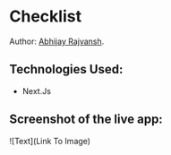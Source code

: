 # Checklist

Author: [Abhijay Rajvansh](https://x.com/rajvanshtwt).

## Technologies Used:

- Next.Js

## Screenshot of the live app:

![Text](Link To Image)
